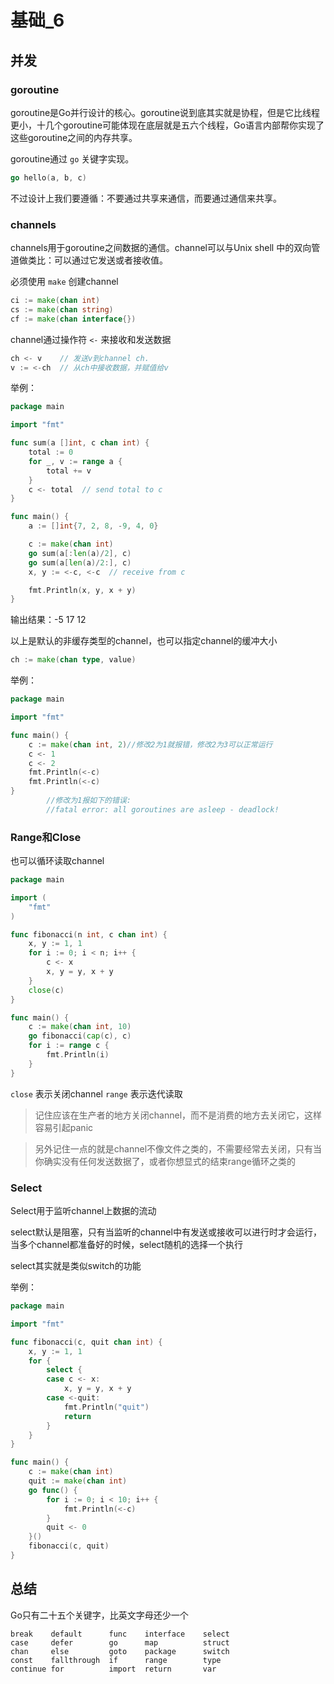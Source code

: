 # 基础_6

## 并发

### goroutine

goroutine是Go并行设计的核心。goroutine说到底其实就是协程，但是它比线程更小，十几个goroutine可能体现在底层就是五六个线程，Go语言内部帮你实现了这些goroutine之间的内存共享。

goroutine通过 `go` 关键字实现。

```go
go hello(a, b, c)
```

不过设计上我们要遵循：不要通过共享来通信，而要通过通信来共享。

### channels

channels用于goroutine之间数据的通信。channel可以与Unix shell 中的双向管道做类比：可以通过它发送或者接收值。

必须使用 `make` 创建channel

```go
ci := make(chan int)
cs := make(chan string)
cf := make(chan interface{})
```

channel通过操作符 `<-` 来接收和发送数据

```go
ch <- v    // 发送v到channel ch.
v := <-ch  // 从ch中接收数据，并赋值给v
```

举例：

```go
package main

import "fmt"

func sum(a []int, c chan int) {
	total := 0
	for _, v := range a {
		total += v
	}
	c <- total  // send total to c
}

func main() {
	a := []int{7, 2, 8, -9, 4, 0}

	c := make(chan int)
	go sum(a[:len(a)/2], c)
	go sum(a[len(a)/2:], c)
	x, y := <-c, <-c  // receive from c

	fmt.Println(x, y, x + y)
}
```
输出结果：-5 17 12

以上是默认的非缓存类型的channel，也可以指定channel的缓冲大小

```go
ch := make(chan type, value)
```

举例：

```go
package main

import "fmt"

func main() {
	c := make(chan int, 2)//修改2为1就报错，修改2为3可以正常运行
	c <- 1
	c <- 2
	fmt.Println(<-c)
	fmt.Println(<-c)
}
        //修改为1报如下的错误:
        //fatal error: all goroutines are asleep - deadlock!
```

### Range和Close

也可以循环读取channel

```go
package main

import (
	"fmt"
)

func fibonacci(n int, c chan int) {
	x, y := 1, 1
	for i := 0; i < n; i++ {
		c <- x
		x, y = y, x + y
	}
	close(c)
}

func main() {
	c := make(chan int, 10)
	go fibonacci(cap(c), c)
	for i := range c {
		fmt.Println(i)
	}
}
```

`close` 表示关闭channel
`range` 表示迭代读取

> 记住应该在生产者的地方关闭channel，而不是消费的地方去关闭它，这样容易引起panic

> 另外记住一点的就是channel不像文件之类的，不需要经常去关闭，只有当你确实没有任何发送数据了，或者你想显式的结束range循环之类的

### Select

Select用于监听channel上数据的流动

select默认是阻塞，只有当监听的channel中有发送或接收可以进行时才会运行，当多个channel都准备好的时候，select随机的选择一个执行

select其实就是类似switch的功能

举例：

```go
package main

import "fmt"

func fibonacci(c, quit chan int) {
	x, y := 1, 1
	for {
		select {
		case c <- x:
			x, y = y, x + y
		case <-quit:
			fmt.Println("quit")
			return
		}
	}
}

func main() {
	c := make(chan int)
	quit := make(chan int)
	go func() {
		for i := 0; i < 10; i++ {
			fmt.Println(<-c)
		}
		quit <- 0
	}()
	fibonacci(c, quit)
}
```

## 总结

Go只有二十五个关键字，比英文字母还少一个

```
break    default      func    interface    select
case     defer        go      map          struct
chan     else         goto    package      switch
const    fallthrough  if      range        type
continue for          import  return       var
```